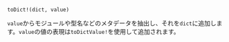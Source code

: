 ```
toDict!(dict, value)
```

`value`からモジュールや型名などのメタデータを抽出し、それを`dict`に追加します。`value`の値の表現は`toDictValue!`を使用して追加されます。
